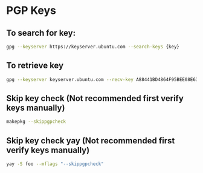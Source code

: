 # PGP Keys

## To search for key:

```sh
gpg --keyserver https://keyserver.ubuntu.com --search-keys {key}
```

## To retrieve key
```sh
gpg --keyserver keyserver.ubuntu.com --recv-key A88441BD4864F95BEE08E63A71EB474019940E11
```

## Skip key check (Not recommended first verify keys manually)
```sh
makepkg --skippgpcheck
```

## Skip key check yay (Not recommended first verify keys manually)
``` sh
yay -S foo --mflags "--skippgpcheck"
```